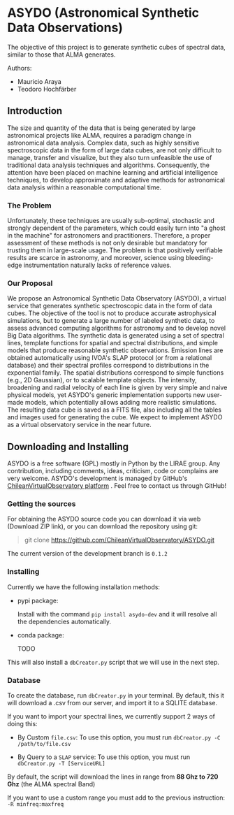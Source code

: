 ﻿

# ASYDO (Astronomical Synthetic Data Observations) #

The objective of this project is to generate synthetic cubes of spectral data, similar to those that ALMA generates.

Authors:

 * Mauricio Araya
 * Teodoro Hochfärber


## Introduction ##
The size and quantity of the data that is being generated by large astronomical projects like ALMA, requires a paradigm change in astronomical data analysis. Complex data, such as highly sensitive spectroscopic data in the form of large data cubes, are not only difficult to manage, transfer and visualize, but they also turn unfeasible the use of traditional data analysis techniques and algorithms. Consequently, the attention have been placed on machine learning and artificial intelligence techniques, to develop approximate and adaptive methods for astronomical data analysis within a reasonable computational time.

### The Problem ###

Unfortunately, these techniques are usually sub-optimal, stochastic and strongly dependent of the parameters, which could easily turn into "a ghost in the machine" for astronomers and practitioners. Therefore, a proper assessment of these methods is not only desirable but mandatory for trusting them in large-scale usage. The problem is that positively verifiable results are scarce in astronomy, and moreover, science using bleeding-edge instrumentation naturally lacks of reference values.

### Our Proposal ###

We propose an Astronomical Synthetic Data Observatory (ASYDO), a virtual service that generates synthetic spectroscopic data in the form of data cubes. The objective of the tool is not to produce accurate astrophysical simulations, but to generate a large number of labeled synthetic data, to assess advanced computing algorithms for astronomy and to develop novel Big Data algorithms. The synthetic data is generated using a set of spectral lines, template functions for spatial and spectral distributions, and simple models that produce reasonable synthetic observations. Emission lines are obtained automatically using IVOA's SLAP protocol (or from a relational database) and their spectral profiles correspond to distributions in the exponential family. The spatial distributions correspond to simple functions (e.g., 2D Gaussian), or to scalable template objects. The intensity, broadening and radial velocity of each line is given by very simple and naive physical models, yet ASYDO's generic implementation supports new user-made models, which potentially allows adding more realistic simulations. The resulting data cube is saved as a FITS file, also including all the tables and images used for generating the cube. We expect to implement ASYDO as a virtual observatory service in the near future.


## Downloading and Installing ##

ASYDO is a free software (GPL) mostly in Python by the LIRAE group. Any contribution, including comments, ideas, criticism, code or complains are very welcome.
ASYDO's development is managed by GitHub's [ChileanVirtualObservatory platform](https://github.com/ChileanVirtualObservatory/ASYDO) . Feel free to contact us through GitHub!

### Getting the sources

For obtaining the ASYDO source code you can download it via web (Download ZIP link), or you can download the repository using git:

> git clone https://github.com/ChileanVirtualObservatory/ASYDO.git

The current version of the development branch is `0.1.2`

### Installing

Currently we have the following installation methods:

 * pypi package:

    Install with the command `pip install asydo-dev` and it will resolve all the dependencies automatically.

 * conda package:

    TODO

This will also install a `dbCreator.py` script that we will use in the next step.

### Database ###

To create the database, run `dbCreator.py` in your terminal. By default, this it will download a .csv from our server, and import it to a SQLITE database.

If you want to import your spectral lines, we currently support 2 ways of doing this:
  * By Custom `file.csv`: To use this option, you must run `dbCreator.py -C /path/to/file.csv`

  * By Query to a `SLAP` service: To use this option, you must run `dbCreator.py -T [ServiceURL]`

By default, the script will download the lines in range from **88 Ghz to 720 Ghz** (the ALMA spectral Band)

If you want to use a custom range you must add to the previous instruction: ` -R minfreq:maxfreq`
